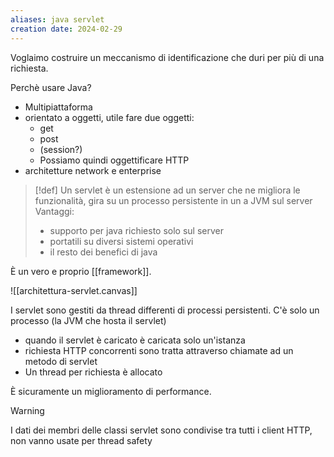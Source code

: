 ```yaml
---
aliases: java servlet
creation date: 2024-02-29
---
```


Voglaimo costruire un meccanismo di identificazione che duri per più di una richiesta.

Perchè usare Java?
- Multipiattaforma
- orientato a oggetti, utile fare due oggetti:
	- get
	- post
	- (session?)
	- Possiamo quindi oggettificare HTTP
- architetture network e enterprise

>[!def]
>Un servlet è un estensione ad un server che ne migliora le funzionalità, gira su un processo persistente in un a JVM sul server
>Vantaggi:
>- supporto per java richiesto solo sul server
>- portatili su diversi sistemi operativi
>- il resto dei benefici di java

È un vero e proprio [[framework]].

![[architettura-servlet.canvas]]


I servlet sono gestiti da thread differenti di processi persistenti.
C'è solo un processo (la JVM che hosta il servlet)
- quando il servlet è caricato è caricata solo un'istanza
- richiesta HTTP concorrenti sono tratta attraverso chiamate ad un metodo di servlet
- Un thread per richiesta è allocato

È sicuramente un miglioramento di performance. 


> [!warning]
>
>I dati dei membri delle classi servlet sono condivise tra tutti i client HTTP, non vanno usate per thread safety